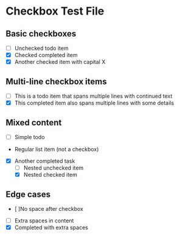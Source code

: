 # Checkbox Test File

## Basic checkboxes

- [ ] Unchecked todo item
- [x] Checked completed item
- [X] Another checked item with capital X

## Multi-line checkbox items

- [ ] This is a todo item that 
  spans multiple lines with 
  continued text
- [x] This completed item
  also spans multiple lines
  with some details

## Mixed content

- [ ] Simple todo
- Regular list item (not a checkbox)
- [x] Another completed task
  - [ ] Nested unchecked item
  - [x] Nested checked item

## Edge cases

- [ ]No space after checkbox
- [ ]  Extra spaces in content
- [x]  Completed with extra spaces
